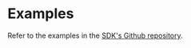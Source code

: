 # Examples

Refer to the examples in the [SDK's Github repository](https://github.com/VoltixTeam/Voltix_SDK/tree/main/examples).
